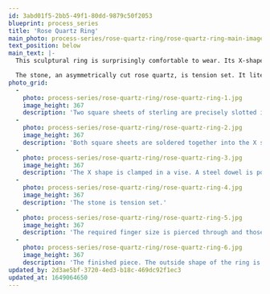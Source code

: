 ```yaml
---
id: 3abd01f5-2bb5-49f1-80dd-9879c50f2053
blueprint: process_series
title: 'Rose Quartz Ring'
main_photo: process-series/rose-quartz-ring/rose-quartz-ring-main-image.jpg
text_position: below
main_text: |-
  This sculptural ring is surprisingly comfortable to wear. Its X-shaped form is simple and visually strong, yet it holds a delicate pink stone that can be described as feminine.

  The stone, an asymmetrically cut rose quartz, is tension set. It literally hovers in its place above the area between the wearer’s fingers, and light freely enters from above and below.
photo_grid:
  -
    photo: process-series/rose-quartz-ring/rose-quartz-ring-1.jpg
    image_height: 367
    description: 'Two square sheets of sterling are precisely slotted in order to fit together as an X. Two carved areas are exactly positioned to receive the edges of the stone. What will become the inside surfaces are pre-polished.'
  -
    photo: process-series/rose-quartz-ring/rose-quartz-ring-2.jpg
    image_height: 367
    description: 'Both square sheets are soldered together into the X shape. The inside surfaces are given their final polish.'
  -
    photo: process-series/rose-quartz-ring/rose-quartz-ring-3.jpg
    image_height: 367
    description: 'The X shape is clamped in a vise. A steel dowel is positioned to force the X open enough to allow the stone to enter. Prior to this, the same part of the X shape was squeezed partly closed. This closing then opening of the shape results in just enough spring tension to lock the stone tightly in place.'
  -
    photo: process-series/rose-quartz-ring/rose-quartz-ring-4.jpg
    image_height: 367
    description: 'The stone is tension set.'
  -
    photo: process-series/rose-quartz-ring/rose-quartz-ring-5.jpg
    image_height: 367
    description: 'The required finger size is pierced through and those surfaces are polished.'
  -
    photo: process-series/rose-quartz-ring/rose-quartz-ring-6.jpg
    image_height: 367
    description: 'The finished piece. The outside shape of the ring is cut and filed true, and the entire piece is given its final polish.'
updated_by: 2d3ae5bf-3720-4ed3-b18c-469dc92f1ec3
updated_at: 1649064650
---
```

